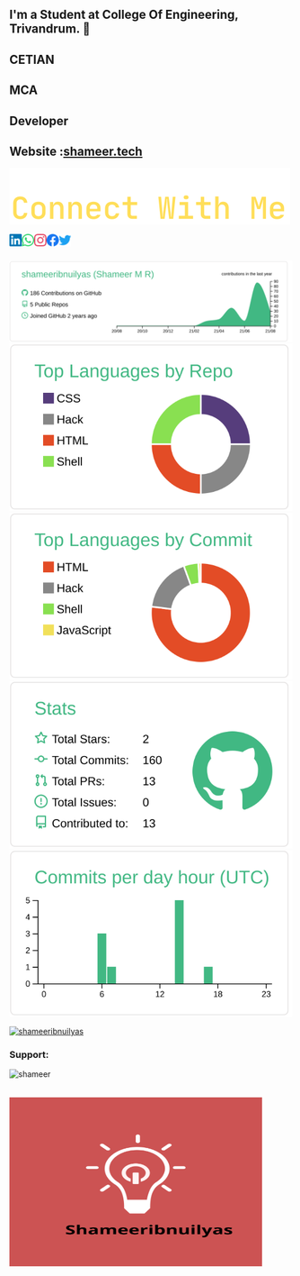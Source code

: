 ## I'm a Student at College Of Engineering, Trivandrum. 💪
## CETIAN
## MCA
## Developer
## Website :<a href="http://shameer.tech/">shameer.tech </a>

![social-links-title](assets/connectwithme.svg)

<a href="https://www.linkedin.com/in/shameer-m-r-5916771b6/">
  <img align="left" alt="Shameer's Linkdein" width="22px" src="assets/linkedin.svg" />
</a>

<a href="https://wa.me/+919747469932">
  <img align="left" alt="Shameer's Whatsapp" width="22px" src="assets/whatsapp.svg" />
</a>

<a href="https://www.instagram.com/shameeribnuilyas/?r=nametag">
  <img align="left" alt="Shameer's Instagram" width="22px" src="assets/instagram.svg" />
</a>

<a href="https://www.facebook.com/shameer.manalakom/">
  <img align="left" alt="Shameer's Facebook" width="22px" src="assets/facebook.svg" />
</a>

<a href="https://twitter.com/shameerilyas?s=09">
  <img align="left" alt="Shameer's twitter" width="22px" src="assets/twitter.svg" />
</a>
<br><br>



[![](https://raw.githubusercontent.com/shameeribnuilyas/shameeribnuilyas/master/profile-summary-card-output/vue/0-profile-details.svg)](https://github.com/vn7n24fzkq/github-profile-summary-cards)
[![](https://raw.githubusercontent.com/shameeribnuilyas/shameeribnuilyas/master/profile-summary-card-output/vue/1-repos-per-language.svg)](https://github.com/vn7n24fzkq/github-profile-summary-cards) [![](https://raw.githubusercontent.com/shameeribnuilyas/shameeribnuilyas/master/profile-summary-card-output/vue/2-most-commit-language.svg)](https://github.com/vn7n24fzkq/github-profile-summary-cards)
[![](https://raw.githubusercontent.com/shameeribnuilyas/shameeribnuilyas/master/profile-summary-card-output/vue/3-stats.svg)](https://github.com/vn7n24fzkq/github-profile-summary-cards) [![](https://raw.githubusercontent.com/shameeribnuilyas/shameeribnuilyas/master/profile-summary-card-output/vue/4-productive-time.svg)](https://github.com/vn7n24fzkq/github-profile-summary-cards)




<p align="left"> <a href="https://github.com/ryo-ma/github-profile-trophy"><img src="https://github-profile-trophy.vercel.app/?username=shameeribnuilyas" alt="shameeribnuilyas" /></a> </p>

<h3 align="left">Support:</h3>
<p><a href="https://www.buymeacoffee.com/shameer"> <img align="left" src="https://cdn.buymeacoffee.com/buttons/v2/default-yellow.png" height="50" width="210" alt="shameer" /></a></p><br><br>

 <img align="left" alt="" width="450px" height="300px"  src="assets/shameer.svg" />
